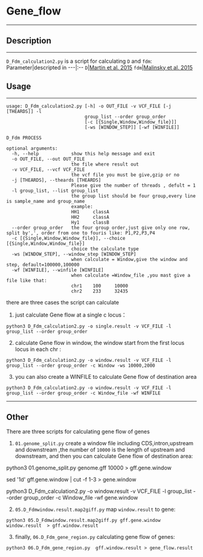 # **Gene_flow**
---
## **Description**
---
`D_Fdm_calculation2.py` is a script for calculating `D` and `fdm`:
Parameter|descripted in 
---|:--
`D`|[Martin et al. 2015](https://doi.org/10.1093/molbev/msu269)
`fdm`|[Malinsky et al. 2015](https://doi.org/10.1126/science.aac9927)

## **Usage**
---
```
usage: D_Fdm_calculation2.py [-h] -o OUT_FILE -v VCF_FILE [-j [THEARDS]] -l
                             group_list --order group_order
                             [-c [{Single,Window,Window_file}]]
                             [-ws [WINDOW_STEP]] [-wf [WINFILE]]

D_Fdm PROCESS

optional arguments:
  -h, --help            show this help message and exit
  -o OUT_FILE, --out OUT_FILE
                        the file where result out
  -v VCF_FILE, --vcf VCF_FILE
                        the vcf file you must be give,gzip or no
  -j [THEARDS], --theards [THEARDS]
                        Please give the number of threads , defult = 1
  -l group_list, --list group_list
                        the group list should be four group,every line is sample_name and group_name
                        example:
                        HH1     classA
                        HH2     classA
                        Hy1     classB
  --order group_order   the four group order,just give only one row, split by',', order from one to fouris like: P1,P2,P3,P4
  -c [{Single,Window,Window_file}], --choice [{Single,Window,Window_file}]
                        choice the calculate type
  -ws [WINDOW_STEP], --window_step [WINDOW_STEP]
                        when calculate = Window,give the window and step, default=100000,100000
  -wf [WINFILE], --winfile [WINFILE]
                        when calculate =Window_file ,you mast give a file like that:
                        chr1    100     10000
                        chr2    233     32435
```

there are three cases the script can calculate

1. just calculate Gene flow at a single c locus：

`python3 D_Fdm_calculation2.py -o single.result -v VCF_FILE -l group_list --order group_order`

2. calculate Gene flow in window, the window start from the first locus locus in each chr :

`python3 D_Fdm_calculation2.py -o window.result -v VCF_FILE -l group_list --order group_order -c Window -ws 10000,2000`

3. you can also create a WINFILE to calculate Gene flow of destination area

`python3 D_Fdm_calculation2.py -o window.result -v VCF_FILE -l group_list --order group_order -c Window_file -wf WINFILE`

---
## **Other**
There are three scripts for calculating gene flow of genes

1. `01.genome_split.py` create a window file including CDS,intron,upstream and downstream ,the number of `10000` is the length of upstream and downstream, and then you can calculate Gene flow of destination area:

python3 01.genome_split.py genome.gff 10000 > gff.gene.window

sed '1d' gff.gene.window | cut -f 1-3 > gene.window

python3 D_Fdm_calculation2.py -o window.result -v VCF_FILE -l group_list --order group_order -c Window_file -wf gene.window

2. `05.D_Fdmwindow.result.map2giff.py` map `window.result` to gene:

`python3 05.D_Fdmwindow.result.map2giff.py gff.gene.window window.result  > gff.window.result`

3.  finally, `06.D_Fdm_gene_region.py` calculating gene flow of genes:

`python3 06.D_Fdm_gene_region.py  gff.window.result > gene_flow.result`
